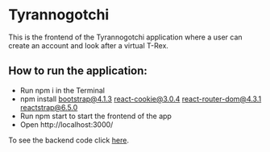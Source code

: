 # **Tyrannogotchi**

This is the frontend of the Tyrannogotchi application where a user can create an account and look after a virtual T-Rex.

## **How to run the application:**

- Run npm i in the Terminal
- npm install bootstrap@4.1.3 react-cookie@3.0.4 react-router-dom@4.3.1 reactstrap@6.5.0
- Run npm start to start the frontend of the app
- Open http://localhost:3000/

To see the backend code click [here](https://github.com/geczirebeka/jurassic_park_backend).
